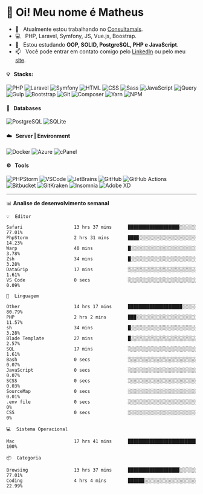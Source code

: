 # 👋 Oi! Meu nome é Matheus

- 🔭 &nbsp; Atualmente estou trabalhando no [Consultamais](https://consultamais.com.br/).
- 💻 &nbsp; PHP, Laravel, Symfony, JS, Vue.js, Boostrap.
- 🌱 &nbsp; Estou estudando **OOP, SOLID, PostgreSQL, PHP e JavaScript**.
- 📫 &nbsp; Você pode entrar em contato comigo pelo [LinkedIn](https://www.linkedin.com/in/matheuscamargoxavier/) ou pelo meu [site](https://matheuscamargo.co).

#### 💡 &nbsp; Stacks:
![PHP](https://img.shields.io/badge/-PHP-777BB4?&logo=php&logoColor=FFFFFF)
![Laravel](https://img.shields.io/badge/-Laravel-FF2D20?&logo=laravel&logoColor=FFFFFF)
![Symfony](https://img.shields.io/badge/-Symfony-000000?&logo=symfony&logoColor=FFFFFF)
![HTML](https://img.shields.io/badge/-HTML-E34F26?&logo=html5&logoColor=FFFFFF)
![CSS](https://img.shields.io/badge/-CSS-1572B6?&logo=css3&logoColor=FFFFFF)
![Sass](https://img.shields.io/badge/-Sass-CC6699?&logo=sass&logoColor=FFFFFF)
![JavaScript](https://img.shields.io/badge/-JavaScript-F7DF1E?&logo=javascript&logoColor=FFFFFF)
![jQuery](https://img.shields.io/badge/-jQuery-0769AD?&logo=jquery&logoColor=FFFFFF)
![Gulp](https://img.shields.io/badge/-Gulp-CF4647?&logo=gulp&logoColor=FFFFFF)
![Bootstrap](https://img.shields.io/badge/-Bootstrap-7952B3?&logo=bootstrap&logoColor=FFFFFF)
![Git](https://img.shields.io/badge/-Git-F05032?&logo=git&logoColor=FFFFFF)
![Composer](https://img.shields.io/badge/-Composer-885630?&logo=composer&logoColor=FFFFFF)
![Yarn](https://img.shields.io/badge/-Yarn-2C8EBB?&logo=yarn&logoColor=FFFFFF)
![NPM](https://img.shields.io/badge/-npm-CB3837?&logo=npm&logoColor=FFFFFF)

#### 💾 &nbsp; Databases
![PostgreSQL](https://img.shields.io/badge/-PostgreSQL-336791?&logo=PostgreSQL&logoColor=FFFFFF)
![SQLite](https://img.shields.io/badge/-SQLite-003B57?&logo=SQLite&logoColor=FFFFFF)

#### ☁️ &nbsp; Server | Environment
![Docker](https://img.shields.io/badge/-Docker-2496ED?&logo=docker&logoColor=FFFFFF)
![Azure](https://img.shields.io/badge/-Azure-0089D6?&logo=microsoft%20azure&logoColor=FFFFFF)
![cPanel](https://img.shields.io/badge/-cPanel-FF6C2C?&logo=cpanel&logoColor=FFFFFF)

#### ⚙️ &nbsp; Tools
![PHPStorm](https://img.shields.io/badge/-PHPStorm-000000?&logo=PHPStorm&logoColor=FFFFFF)
![VSCode](https://img.shields.io/badge/-VSCode-007ACC?&logo=Visual%20Studio%20Code&logoColor=FFFFFF) 
![JetBrains](https://img.shields.io/badge/-JetBrains-000000?&logo=jetbrains&logoColor=FFFFFF) 
![GitHub](https://img.shields.io/badge/-GitHub-181717?&logo=github&logoColor=FFFFFF) 
![GitHub Actions](https://img.shields.io/badge/-GitHub%20Actions-181717?&logo=GitHub%20Actions&logoColor=FFFFFF) 
![Bitbucket](https://img.shields.io/badge/-Bitbucket-0052CC?&logo=bitbucket&logoColor=FFFFFF)
![GitKraken](https://img.shields.io/badge/-GitKraken-179287?&logo=GitKraken&logoColor=FFFFFF)
![Insomnia](https://img.shields.io/badge/-Insomnia-5849BE?&logo=Insomnia&logoColor=FFFFFF)
![Adobe XD](https://img.shields.io/badge/-Adobe%20XD-FF61F6?&logo=adobe%20xd&logoColor=FFFFFF) 
_______

📊  **Analise de desenvolvimento semanal**
```text
💡  Editor

Safari                   13 hrs 37 mins      ███████████████████░░░░░░     77.01%
PhpStorm                 2 hrs 31 mins       ████░░░░░░░░░░░░░░░░░░░░░     14.23%
Warp                     40 mins             █░░░░░░░░░░░░░░░░░░░░░░░░      3.78%
Zsh                      34 mins             █░░░░░░░░░░░░░░░░░░░░░░░░      3.28%
DataGrip                 17 mins             ░░░░░░░░░░░░░░░░░░░░░░░░░      1.61%
VS Code                  0 secs              ░░░░░░░░░░░░░░░░░░░░░░░░░      0.09%
```
```text
💬  Linguagem

Other                    14 hrs 17 mins      ████████████████████░░░░░     80.79%
PHP                      2 hrs 2 mins        ███░░░░░░░░░░░░░░░░░░░░░░     11.57%
sh                       34 mins             █░░░░░░░░░░░░░░░░░░░░░░░░      3.28%
Blade Template           27 mins             █░░░░░░░░░░░░░░░░░░░░░░░░      2.57%
SQL                      17 mins             ░░░░░░░░░░░░░░░░░░░░░░░░░      1.61%
Bash                     0 secs              ░░░░░░░░░░░░░░░░░░░░░░░░░      0.07%
JavaScript               0 secs              ░░░░░░░░░░░░░░░░░░░░░░░░░      0.07%
SCSS                     0 secs              ░░░░░░░░░░░░░░░░░░░░░░░░░      0.03%
SourceMap                0 secs              ░░░░░░░░░░░░░░░░░░░░░░░░░      0.01%
.env file                0 secs              ░░░░░░░░░░░░░░░░░░░░░░░░░         0%
CSS                      0 secs              ░░░░░░░░░░░░░░░░░░░░░░░░░         0%
```
```text
💻  Sistema Operacional

Mac                      17 hrs 41 mins      █████████████████████████       100%
```
```text
📦  Categoria

Browsing                 13 hrs 37 mins      ███████████████████░░░░░░     77.01%
Coding                   4 hrs 4 mins        ██████░░░░░░░░░░░░░░░░░░░     22.99%
```

